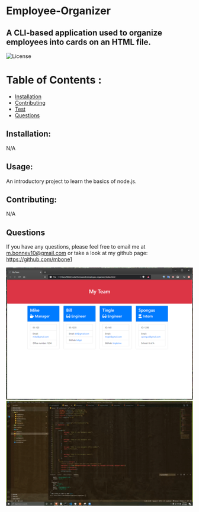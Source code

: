 # Employee-Organizer
## A CLI-based application used to organize employees into cards on an HTML file. 
![License](https://img.shields.io/badge/License-MIT-blue.svg "License Badge")
# Table of Contents :
      
- [Installation](#installation)
- [Contributing](#contribution)
- [Test](#tests)
- [Questions](#questions)
## Installation:
N/A 
## Usage:
An introductory project to learn the basics of node.js. 
## Contributing:
N/A   
## Questions
If you have any questions, please feel free to email me at m.bonnev10@gmail.com or take a look at my github page: https://github.com/mbone1 

![Employee Organizer](screenshot1.PNG)
![Employee Organizer Gif](gif1.gif)